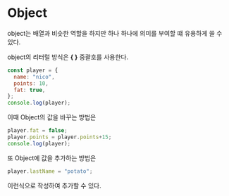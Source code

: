 # Object

object는 배열과 비슷한 역할을 하지만 하나 하나에 의미를 부여할 떄 유용하게 쓸 수 있다.

object의 리터럴 방식은 **{ }** 중괄호를 사용한다.
``` javascript
const player = {
  name: "nico",
  points: 10,
  fat: true,
};
console.log(player);
```
이때 Object의 값을 바꾸는 방법은
``` javascript
player.fat = false;
player.points = player.points+15;
console.log(player);
```
또 Object에 값을 추가하는 방법은 
``` javascript
player.lastName = "potato";
```
이런식으로 작성하여 추가할 수 있다.